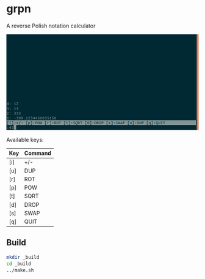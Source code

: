 # grpn

A reverse Polish notation calculator

![grpn](https://github.com/Lajule/grpn/blob/master/grpn.png)

Available keys:

Key | Command
----|--------
[i] | +/-
[u] | DUP
[r] | ROT
[p] | POW
[t] | SQRT
[d] | DROP
[s] | SWAP
[q] | QUIT

## Build

```sh
mkdir _build
cd _build
../make.sh
```
